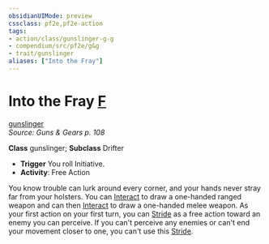 ```yaml
---
obsidianUIMode: preview
cssclass: pf2e,pf2e-action
tags:
- action/class/gunslinger-g-g
- compendium/src/pf2e/g&g
- trait/gunslinger
aliases: ["Into the Fray"]
---
```

# Into the Fray [F](/rules/core-rulebook/chapter-9-playing-the-game.md#Actions "Free Action")
[gunslinger](/rules/traits/gunslinger-g-g.md)  
*Source: Guns & Gears p. 108*  

**Class** gunslinger; **Subclass** Drifter
- **Trigger** You roll Initiative.
- **Activity**: Free Action

You know trouble can lurk around every corner, and your hands never stray far from your holsters. You can [Interact](/rules/actions/interact.md) to draw a one-handed ranged weapon and can then [Interact](/rules/actions/interact.md) to draw a one-handed melee weapon. As your first action on your first turn, you can [Stride](/rules/actions/stride.md) as a free action toward an enemy you can perceive. If you can't perceive any enemies or can't end your movement closer to one, you can't use this [Stride](/rules/actions/stride.md).